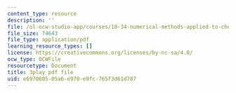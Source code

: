 ```yaml
---
content_type: resource
description: ''
file: /ol-ocw-studio-app/courses/10-34-numerical-methods-applied-to-chemical-engineering-fall-2015/e697060505a6e970e9fc765f3d61d787_DsmkIG4-hrQ.pdf
file_size: 74643
file_type: application/pdf
learning_resource_types: []
license: https://creativecommons.org/licenses/by-nc-sa/4.0/
ocw_type: OCWFile
resourcetype: Document
title: 3play pdf file
uid: e6970605-05a6-e970-e9fc-765f3d61d787
---
```


